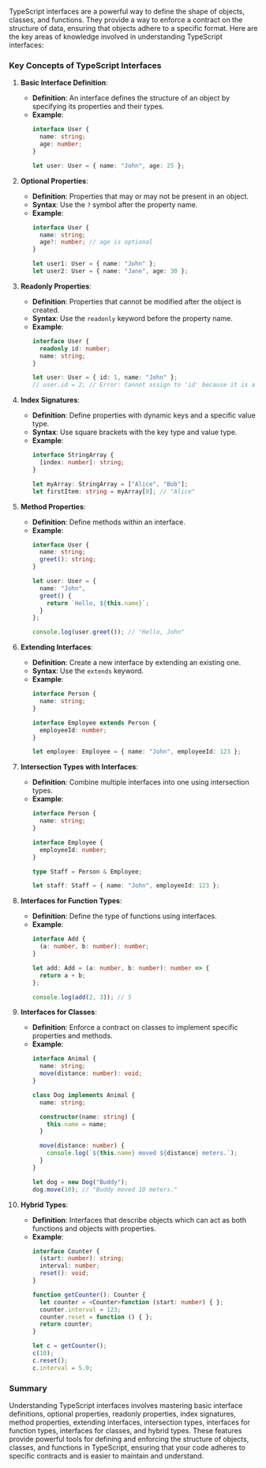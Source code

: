 TypeScript interfaces are a powerful way to define the shape of objects, classes, and functions. They provide a way to enforce a contract on the structure of data, ensuring that objects adhere to a specific format. Here are the key areas of knowledge involved in understanding TypeScript interfaces:

### Key Concepts of TypeScript Interfaces

1. **Basic Interface Definition**:
   - **Definition**: An interface defines the structure of an object by specifying its properties and their types.
   - **Example**:
     ```typescript
     interface User {
       name: string;
       age: number;
     }

     let user: User = { name: "John", age: 25 };
     ```

2. **Optional Properties**:
   - **Definition**: Properties that may or may not be present in an object.
   - **Syntax**: Use the `?` symbol after the property name.
   - **Example**:
     ```typescript
     interface User {
       name: string;
       age?: number; // age is optional
     }

     let user1: User = { name: "John" };
     let user2: User = { name: "Jane", age: 30 };
     ```

3. **Readonly Properties**:
   - **Definition**: Properties that cannot be modified after the object is created.
   - **Syntax**: Use the `readonly` keyword before the property name.
   - **Example**:
     ```typescript
     interface User {
       readonly id: number;
       name: string;
     }

     let user: User = { id: 1, name: "John" };
     // user.id = 2; // Error: Cannot assign to 'id' because it is a read-only property.
     ```

4. **Index Signatures**:
   - **Definition**: Define properties with dynamic keys and a specific value type.
   - **Syntax**: Use square brackets with the key type and value type.
   - **Example**:
     ```typescript
     interface StringArray {
       [index: number]: string;
     }

     let myArray: StringArray = ["Alice", "Bob"];
     let firstItem: string = myArray[0]; // "Alice"
     ```

5. **Method Properties**:
   - **Definition**: Define methods within an interface.
   - **Example**:
     ```typescript
     interface User {
       name: string;
       greet(): string;
     }

     let user: User = {
       name: "John",
       greet() {
         return `Hello, ${this.name}`;
       }
     };

     console.log(user.greet()); // "Hello, John"
     ```

6. **Extending Interfaces**:
   - **Definition**: Create a new interface by extending an existing one.
   - **Syntax**: Use the `extends` keyword.
   - **Example**:
     ```typescript
     interface Person {
       name: string;
     }

     interface Employee extends Person {
       employeeId: number;
     }

     let employee: Employee = { name: "John", employeeId: 123 };
     ```

7. **Intersection Types with Interfaces**:
   - **Definition**: Combine multiple interfaces into one using intersection types.
   - **Example**:
     ```typescript
     interface Person {
       name: string;
     }

     interface Employee {
       employeeId: number;
     }

     type Staff = Person & Employee;

     let staff: Staff = { name: "John", employeeId: 123 };
     ```

8. **Interfaces for Function Types**:
   - **Definition**: Define the type of functions using interfaces.
   - **Example**:
     ```typescript
     interface Add {
       (a: number, b: number): number;
     }

     let add: Add = (a: number, b: number): number => {
       return a + b;
     };

     console.log(add(2, 3)); // 5
     ```

9. **Interfaces for Classes**:
   - **Definition**: Enforce a contract on classes to implement specific properties and methods.
   - **Example**:
     ```typescript
     interface Animal {
       name: string;
       move(distance: number): void;
     }

     class Dog implements Animal {
       name: string;

       constructor(name: string) {
         this.name = name;
       }

       move(distance: number) {
         console.log(`${this.name} moved ${distance} meters.`);
       }
     }

     let dog = new Dog("Buddy");
     dog.move(10); // "Buddy moved 10 meters."
     ```

10. **Hybrid Types**:
    - **Definition**: Interfaces that describe objects which can act as both functions and objects with properties.
    - **Example**:
      ```typescript
      interface Counter {
        (start: number): string;
        interval: number;
        reset(): void;
      }

      function getCounter(): Counter {
        let counter = <Counter>function (start: number) { };
        counter.interval = 123;
        counter.reset = function () { };
        return counter;
      }

      let c = getCounter();
      c(10);
      c.reset();
      c.interval = 5.0;
      ```

### Summary

Understanding TypeScript interfaces involves mastering basic interface definitions, optional properties, readonly properties, index signatures, method properties, extending interfaces, intersection types, interfaces for function types, interfaces for classes, and hybrid types. These features provide powerful tools for defining and enforcing the structure of objects, classes, and functions in TypeScript, ensuring that your code adheres to specific contracts and is easier to maintain and understand.